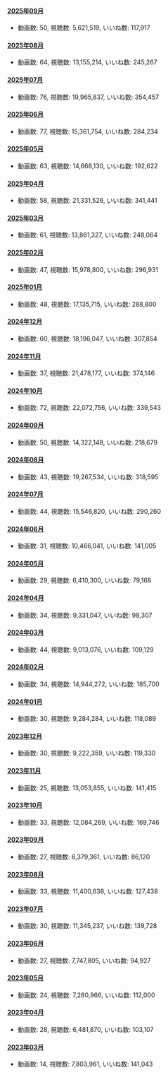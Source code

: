 #### [2025年09月](videos/202509 "wikilink")

-   動画数: 50, 視聴数: 5,621,519, いいね数: 117,917

#### [2025年08月](videos/202508 "wikilink")

-   動画数: 64, 視聴数: 13,155,214, いいね数: 245,267

#### [2025年07月](videos/202507 "wikilink")

-   動画数: 76, 視聴数: 19,965,837, いいね数: 354,457

#### [2025年06月](videos/202506 "wikilink")

-   動画数: 77, 視聴数: 15,361,754, いいね数: 284,234

#### [2025年05月](videos/202505 "wikilink")

-   動画数: 63, 視聴数: 14,668,130, いいね数: 192,622

#### [2025年04月](videos/202504 "wikilink")

-   動画数: 58, 視聴数: 21,331,526, いいね数: 341,441

#### [2025年03月](videos/202503 "wikilink")

-   動画数: 61, 視聴数: 13,861,327, いいね数: 248,064

#### [2025年02月](videos/202502 "wikilink")

-   動画数: 47, 視聴数: 15,978,800, いいね数: 296,931

#### [2025年01月](videos/202501 "wikilink")

-   動画数: 48, 視聴数: 17,135,715, いいね数: 288,800

#### [2024年12月](videos/202412 "wikilink")

-   動画数: 60, 視聴数: 18,196,047, いいね数: 307,854

#### [2024年11月](videos/202411 "wikilink")

-   動画数: 37, 視聴数: 21,478,177, いいね数: 374,146

#### [2024年10月](videos/202410 "wikilink")

-   動画数: 72, 視聴数: 22,072,756, いいね数: 339,543

#### [2024年09月](videos/202409 "wikilink")

-   動画数: 50, 視聴数: 14,322,148, いいね数: 218,679

#### [2024年08月](videos/202408 "wikilink")

-   動画数: 43, 視聴数: 19,267,534, いいね数: 318,595

#### [2024年07月](videos/202407 "wikilink")

-   動画数: 44, 視聴数: 15,546,820, いいね数: 290,260

#### [2024年06月](videos/202406 "wikilink")

-   動画数: 31, 視聴数: 10,466,041, いいね数: 141,005

#### [2024年05月](videos/202405 "wikilink")

-   動画数: 29, 視聴数: 6,410,300, いいね数: 79,168

#### [2024年04月](videos/202404 "wikilink")

-   動画数: 34, 視聴数: 9,331,047, いいね数: 98,307

#### [2024年03月](videos/202403 "wikilink")

-   動画数: 44, 視聴数: 9,013,076, いいね数: 109,129

#### [2024年02月](videos/202402 "wikilink")

-   動画数: 34, 視聴数: 14,944,272, いいね数: 185,700

#### [2024年01月](videos/202401 "wikilink")

-   動画数: 30, 視聴数: 9,284,284, いいね数: 118,089

#### [2023年12月](videos/202312 "wikilink")

-   動画数: 30, 視聴数: 9,222,359, いいね数: 119,330

#### [2023年11月](videos/202311 "wikilink")

-   動画数: 25, 視聴数: 13,053,855, いいね数: 141,415

#### [2023年10月](videos/202310 "wikilink")

-   動画数: 33, 視聴数: 12,084,269, いいね数: 169,746

#### [2023年09月](videos/202309 "wikilink")

-   動画数: 27, 視聴数: 6,379,361, いいね数: 86,120

#### [2023年08月](videos/202308 "wikilink")

-   動画数: 33, 視聴数: 11,400,638, いいね数: 127,438

#### [2023年07月](videos/202307 "wikilink")

-   動画数: 30, 視聴数: 11,345,237, いいね数: 139,728

#### [2023年06月](videos/202306 "wikilink")

-   動画数: 27, 視聴数: 7,747,805, いいね数: 94,927

#### [2023年05月](videos/202305 "wikilink")

-   動画数: 24, 視聴数: 7,280,966, いいね数: 112,000

#### [2023年04月](videos/202304 "wikilink")

-   動画数: 28, 視聴数: 6,481,870, いいね数: 103,107

#### [2023年03月](videos/202303 "wikilink")

-   動画数: 14, 視聴数: 7,803,961, いいね数: 141,043

